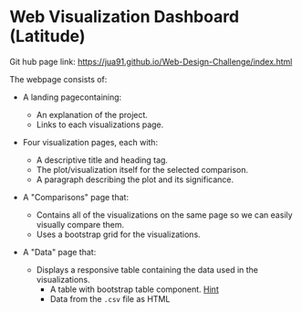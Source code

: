 # Web Visualization Dashboard (Latitude)

Git hub page link: https://jua91.github.io/Web-Design-Challenge/index.html

The webpage consists of:
* A landing pagecontaining:
  * An explanation of the project.
  * Links to each visualizations page.

* Four visualization pages, each with:
  * A descriptive title and heading tag.
  * The plot/visualization itself for the selected comparison.
  * A paragraph describing the plot and its significance.

* A "Comparisons" page that:
  * Contains all of the visualizations on the same page so we can easily visually compare them.
  * Uses a bootstrap grid for the visualizations.

* A "Data" page that:
  * Displays a responsive table containing the data used in the visualizations.
    * A table with bootstrap table component. [Hint](https://getbootstrap.com/docs/4.3/content/tables/#responsive-tables)
    * Data from the `.csv` file as HTML